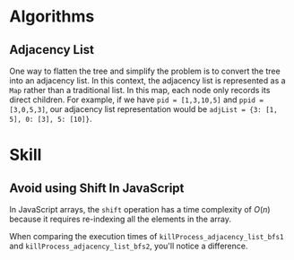 # Algorithms
## Adjacency List
One way to flatten the tree and simplify the problem is to convert the tree into an adjacency list. In this context, the adjacency list is represented as a `Map` rather than a traditional list. In this map, each node only records its direct children. For example, if we have `pid = [1,3,10,5]` and `ppid = [3,0,5,3]`, our adjacency list representation would be `adjList = {3: [1, 5], 0: [3], 5: [10]}`.

# Skill
## Avoid using Shift In JavaScript
In JavaScript arrays, the `shift` operation has a time complexity of $O(n)$ because it requires re-indexing all the elements in the array.

When comparing the execution times of `killProcess_adjacency_list_bfs1` and `killProcess_adjacency_list_bfs2`, you'll notice a difference.

